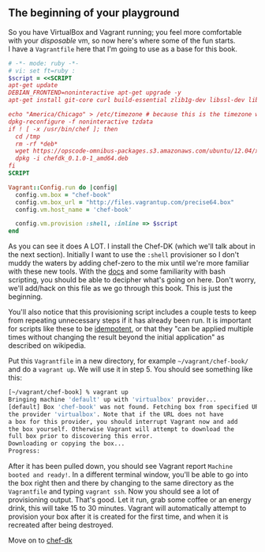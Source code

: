 The beginning of your playground
-------------------------------

So you have VirtualBox and Vagrant running; you feel more comfortable with your 
_disposable_ vm, so now here's where some of the fun starts.  
I have a `Vagrantfile` here that I'm going to use as a base for this book.

```ruby
# -*- mode: ruby -*-
# vi: set ft=ruby :
$script = <<SCRIPT
apt-get update
DEBIAN_FRONTEND=noninteractive apt-get upgrade -y
apt-get install git-core curl build-essential zlib1g-dev libssl-dev libreadline6-dev libyaml-dev -y

echo "America/Chicago" > /etc/timezone # because this is the timezone where I live ;)
dpkg-reconfigure -f noninteractive tzdata
if ! [ -x /usr/bin/chef ]; then
  cd /tmp
  rm -rf *deb*
  wget https://opscode-omnibus-packages.s3.amazonaws.com/ubuntu/12.04/x86_64/chefdk_0.1.0-1_amd64.deb
  dpkg -i chefdk_0.1.0-1_amd64.deb
fi
SCRIPT

Vagrant::Config.run do |config|
  config.vm.box = "chef-book"
  config.vm.box_url = "http://files.vagrantup.com/precise64.box"
  config.vm.host_name = 'chef-book'

  config.vm.provision :shell, :inline => $script
end
```

As you can see it does A LOT. I install the Chef-DK 
(which we'll talk about in the next section). Initially I want to use the 
`:shell` provisioner so I don't muddy the waters by adding chef-zero to the mix 
until we're more familiar with these new tools. 
With the [docs](http://docs.vagrantup.com/v2/) and some familiarity with bash 
scripting, you should be able to decipher what's going on here. Don't worry, 
we'll add/hack on this file as we go through this book. This is just the beginning.

You'll also notice that this provisioning script includes a couple tests to keep 
from repeating unnecessary steps if it has already been run.  It is important 
for scripts like these to be [idempotent](http://en.wikipedia.org/wiki/Idempotence), 
or that they "can be applied multiple times without changing the result beyond 
the initial application" as described on wikipedia.

Put this `Vagrantfile` in a new directory, for example `~/vagrant/chef-book/` and do 
a `vagrant up`. We will use it in step 5. You should see something like this:

```bash
[~/vagrant/chef-book] % vagrant up
Bringing machine 'default' up with 'virtualbox' provider...
[default] Box 'chef-book' was not found. Fetching box from specified URL for
the provider 'virtualbox'. Note that if the URL does not have
a box for this provider, you should interrupt Vagrant now and add
the box yourself. Otherwise Vagrant will attempt to download the
full box prior to discovering this error.
Downloading or copying the box...
Progress:
```
After it has been pulled down, you should see Vagrant report 
`Machine booted and ready!`. In a different terminal window, you'll be able to 
go into the box right then and there by changing to the same directory as the 
`Vagrantfile` and typing `vagrant ssh`. Now you should see a lot of provisioning 
output. That's good. Let it run, grab some coffee or an energy drink, this will 
take 15 to 30 minutes. Vagrant will automatically attempt to provision your box 
after it is created for the first time, and when it is recreated after being 
destroyed.

Move on to [chef-dk](04-chef-dk-install.md)
